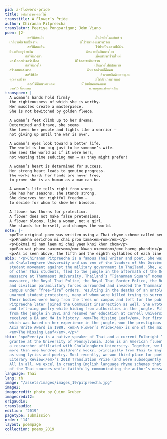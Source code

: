 ```yaml
---
pid: a-flowers-pride
title: อหังการของดอกไม้
transtitle: A Flower’s Pride
author: Chiranan Pitpreecha
translator: Peeriya Pongsarigun; John Viano
poem: |2-
          สตรีมีสองมือ                       มั่นยึดถือในแก่นสาร
  เกลียวเอ็นจักเป็นงาน                   มิใช่ร่านหลงแพรพรรณ
          สตรีมีสองตีน                       ไว้ป่ายปีนความใฝ่ฝัน
  ยืนหยัดอยู่ร่วมกัน                        มิหมายมั่นกินแรงใคร
         สตรีมีดวงตา                        เพื่อเสาะหาชีวิตใหม่
  มองโลกอย่างกว้างไกล                มิใช่คอยชะม้อยชวน
         สตรีมีดวงใจ                        เป็นดวงไฟมิผันผวน
  สร้างสมพลังมวล                         ด้วยเธอล้วนก็คือคน
         สตรีมีชีวิต                            ล้างรอยผิดด้วยเหตุผล
  คุณค่าเสรีชน                               มิใช่ปรนกามารมณ์
          ดอกไม้มีหนามแหลม            มิใช่แย้มคอยคนชม
  บานไว้เพื่อสะสม                          ความอุดมแห่งแผ่นดิน
transpoem: |-
  A woman’s hands hold firmly
  the righteousness of which she is worthy.
  Her muscles create a masterpiece.
  She is not bewitched by golden fleece.

  A woman’s feet climb up to her dreams;
  Determined and brave, she seems.
  She loves her people and fights like a warrior —
  not giving up until the war is over.

  A woman’s eyes look toward a better life.
  The world is too big just to be someone’s wife.
  She sees the world as if it were hers,
  not wasting time seducing men — as they might prefer!

  A woman’s heart is determined for success.
  Her strong heart leads to genuine progress.
  She works hard; her hands are never free,
  to prove she is as human as a man can be.

  A woman’s life tells right from wrong.
  She has her seasons; she stands strong.
  She deserves her rightful freedom —
  to decide for whom to show her blossom.

  A flower has thorns for protection.
  A flower does not make false pretensions.
  A flower blooms, like a woman, not a girl.
  She stands for herself, and changes the world.
note: |-
  <p>The original poem was written using a Thai rhyme-scheme called <em>Kapyani 11</em>, in which each line consists of two parts, with the first part containing five syllables and the second containing six — making for eleven syllables per line. Each stanza is made up of two lines and the last syllable of each stanza must rhyme with the last syllable of the first line of the next stanza. It may sound complicated, but <em>Kapyani 11</em> is actually one of the simplest forms of Thai poetry. Below is a further illustration of the <em>Kapyani 11</em> style. Like font effects indicate rhyming syllables.</p> <p>Satri mi chi<b>wit</b> lang roi <b>phit</b> duay het phon</p>
  <p>Khunkha serichon mi chai pron kama<em>rom</em></p>
  <p>Dokmai mi nam laem mi chai yaem khoi khon chom</p>
  <p>Ban wai phuea sa<em>som</em> khwan u<em>dom</em> haeng phandin</p>
  <p>As is seen above, the fifth and the eighth syllables of each line rhyme,\ and the eleventh syllable of the first line of the couplet continues the scheme by rhyming with the fifth syllable of the second line.</p> <p>We chose to translate the poem into couplets because they are simple and easy to read. We kept the use of the pronouns “she” and “her” as in the original, as well as the use of a flower to symbolize women and womanhood. We adapted many of the Thai idioms with devices or constructions of similar semantic and visual value in English, such as “She is not bewitched by golden fleece” or “to decide for whom to show her blossom.” In Thai, the two phrases literally mean “She is not excited by beautiful clothes” and “Not men’s banquet,” respectively. In English, the use of the literal phrases would drastically reduce the intelligibility of the translation while also depriving the reader of the original’s visual intensity. Hence, we endeavored to make the literary imagery as sharp in translation as in the original, while doing our best to preserve the sense of sound and rhythm that gives the poem its full power.</p>
abio: "<p>Chiranan Pitpreecha is a famous Thai writer and poet. She was a student
  at Chulalongkorn University and was one of the leaders of the October 1973 pro-democracy
  student movement against the military government in Thailand. She, with thousands
  of other Thai students, fled to the jungle in the aftermath of the October 6, 1976,
  massacre at Thammasat University, Thailand’s “Tiananmen Square” moment. During the
  massacre, the Royal Thai Police, the Royal Thai Border Police, the Royal Thai Military,
  and civilian paramilitary forces surrounded and invaded the Thammasat University
  campus under “free-fire” orders, resulting in the deaths of an untold number of
  unarmed student protesters, many of whom were killed trying to surrender to authorities.
  Their bodies were hung from the trees on campus and left for the public to deface.
  Pitpreecha later joined the Communist insurrection as well. She wrote a lot of feminist
  and left-wing poetry while hiding from authorities in the jungle. Pitpreecha returned
  from the jungle in 1981 and resumed her education at Cornell University, where she
  received a BA and MA in history. <em>The Missing Leaf</em>, her first book of poetry,
  which was based on her experience in the jungle, won the prestigious South East
  Asia Write Award in 1989. <em>A Flower’s Pride</em> is one of the main poems in
  <em>The Missing Leaf</em>.</p>"
tbio: "<p>Peeriya is a native speaker of Thai and a current Fulbright Teaching Assistant
  grantee at the University of Pennsylvania. John is an American fluent in Thai and
  a researcher affiliated with Chulalongkorn University. Together, we have translated
  more than one hundred children’s books, principally from Thai to English, as well
  as song lyrics and poetry. Most recently, we won third place for poetry in the <em>Bangkok
  Literary Review</em>’s 2018 Translation Prize (and were subsequently published).
  All in all, we excel in creating English language rhyme schemes that echo those
  of the Thai sources while faithfully communicating the author’s message.</p>"
language: Thai
lang: th
image: "/assets/images/images_19/pitpreecha.jpg"
image2: 
imagecredit: photo by Quinn Gruber
imagecredit2: 
origaudio: 
translaudio: 
edition: '2019'
pagetype: submission
order: '14'
layout: poempage
collection: poems_2019
---
```

